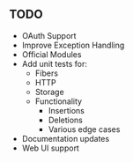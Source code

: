 ## TODO

* OAuth Support
* Improve Exception Handling
* Official Modules
* Add unit tests for:
    * Fibers
    * HTTP
    * Storage
    * Functionality
        * Insertions
        * Deletions
        * Various edge cases
* Documentation updates
* Web UI support